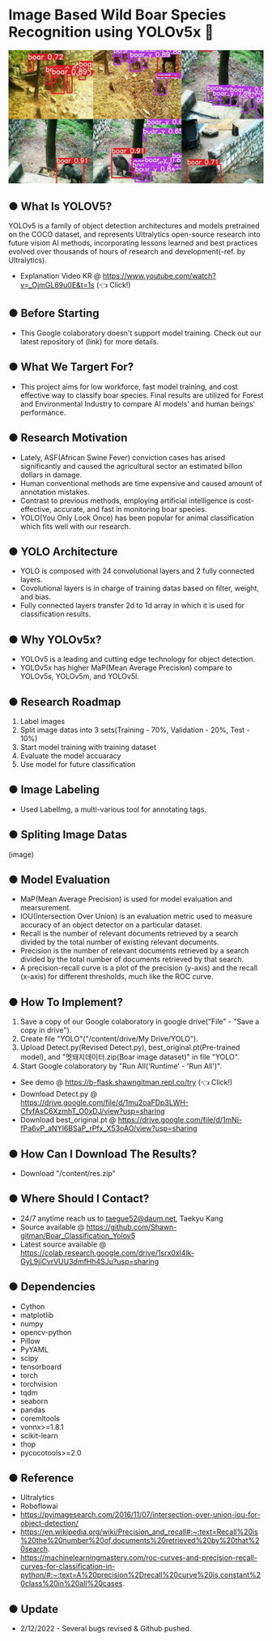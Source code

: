 # Image Based Wild Boar Species Recognition using YOLOv5x 🐗

![alt text](boar_sample.jpg)

## ● What Is YOLOV5?

YOLOv5 is a family of object detection architectures and models pretrained on the COCO dataset, and represents Ultralytics open-source research into future vision AI methods, incorporating lessons learned and best practices evolved over thousands of hours of research and development(-ref. by Ultralytics).  

* Explanation Video KR @ https://www.youtube.com/watch?v=_OjmGL69u0E&t=1s (👈 Click!)

## ● Before Starting

* This Google colaboratory doesn't support model training. Check out our latest repository of (link) for more details.

## ● What We Targert For?

* This project aims for low workforce, fast model training, and cost effective way to classify boar species. Final results are utilized for Forest and Environmental Industry to compare AI models' and human beings' performance.

## ● Research Motivation 

* Lately, ASF(African Swine Fever) conviction cases has arised significantly and caused the agricultural sector an estimated billon dollars in damage.
* Human conventional methods are time expensive and caused amount of annotation mistakes.
* Contrast to previous methods, employing artificial intelligence is cost-effective, accurate, and fast in monitoring boar species.
* YOLO(You Only Look Once) has been popular for animal classification which fits well with our research.

## ● YOLO Architecture

* YOLO is composed with 24 convolutional layers and 2 fully connected layers. 
* Covolutional layers is in charge of training datas based on filter, weight, and bias.
* Fully connected layers transfer 2d to 1d array in which it is used for classification results.

## ● Why YOLOv5x?

*  YOLOv5 is a leading and cutting edge technology for object detection.
*  YOLOv5x has higher MaP(Mean Average Precision) compare to YOLOv5s, YOLOv5m, and YOLOv5l. 

## ● Research Roadmap

1. Label images
2. Split image datas into 3 sets(Training - 70%, Validation - 20%, Test - 10%)
3. Start model training with training dataset
4. Evaluate the model accuaracy 
5. Use model for future classification

## ● Image Labeling

* Used LabelImg, a multi-various tool for annotating tags.

## ● Spliting Image Datas

(image)

## ● Model Evaluation

* MaP(Mean Average Precision) is used for model evaluation and mearsurement.
* IOU(Intersection Over Union) is an evaluation metric used to measure accuracy of an object detector on a particular dataset.
* Recall is the number of relevant documents retrieved by a search divided by the total number of existing relevant documents.
* Precision is the number of relevant documents retrieved by a search divided by the total number of documents retrieved by that search.
* A precision-recall curve is a plot of the precision (y-axis) and the recall (x-axis) for different thresholds, much like the ROC curve.

## ● How To Implement?

1. Save a copy of our Google colaboratory in google drive("File" - "Save a copy in drive").
2. Create file "YOLO"("/content/drive/My Drive/YOLO").
3. Upload Detect.py(Revised Detect.py), best_original.pt(Pre-trained model), and "멧돼지데이터.zip(Boar image dataset)" in file "YOLO". 
4. Start Google colaboratory by "Run All('Runtime' - 'Run All')".

* See demo @ https://b-flask.shawngitman.repl.co/try (👈 Click!)
* Download Detect.py @ https://drive.google.com/file/d/1mu2oaFDp3LWH-CfvfAsC6XzmhT_O0xDJ/view?usp=sharing
* Download best_original.pt @ https://drive.google.com/file/d/1mNi-fPa6vP_aNYI6BSaP_rPfx_X53oAO/view?usp=sharing

## ● How Can I Download The Results?

* Download "/content/res.zip"

## ● Where Should I Contact?

* 24/7 anytime reach us to taegue52@daum.net, Taekyu Kang
* Source available @ https://github.com/Shawn-gitman/Boar_Classification_Yolov5
* Latest source available @ https://colab.research.google.com/drive/1srx0xl4lk-GyL9jiCvrVUU3dmfHh4SJu?usp=sharing


## ● Dependencies

* Cython
* matplotlib
* numpy
* opencv-python
* Pillow
* PyYAML
* scipy
* tensorboard
* torch
* torchvision
* tqdm
* seaborn
* pandas
* coremltools
* vonnx>=1.8.1
* scikit-learn
* thop
* pycocotools>=2.0

## ● Reference

* Ultralytics
* Roboflowai
* https://pyimagesearch.com/2016/11/07/intersection-over-union-iou-for-object-detection/
* https://en.wikipedia.org/wiki/Precision_and_recall#:~:text=Recall%20is%20the%20number%20of,documents%20retrieved%20by%20that%20search.
* https://machinelearningmastery.com/roc-curves-and-precision-recall-curves-for-classification-in-python/#:~:text=A%20precision%2Drecall%20curve%20is,constant%20class%20in%20all%20cases.

## ● Update

* 2/12/2022 - Several bugs revised & Github pushed.
